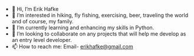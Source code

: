 - 👋 Hi, I’m Erik Hafke
- 👀 I’m interested in hiking, fly fishing, exercising, beer, traveling the world and of course, my family.
- 🌱 I’m currently learning and enhancing my skills in Python.
- 💞️ I’m looking to collaborate on any projects that will help me develop as an entry level developer.
- 📫 How to reach me: Email- erikhafke@gmail.com
